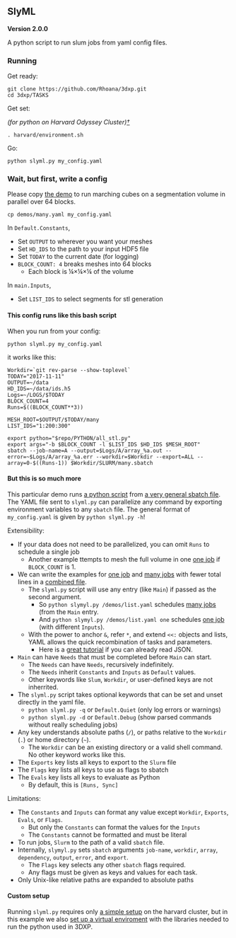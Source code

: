 ## SlyML
__Version 2.0.0__

A python script to run slum jobs from yaml config files.

### Running

Get ready:

```
git clone https://github.com/Rhoana/3dxp.git
cd 3dxp/TASKS
```

Get set:

_(for python on Harvard Odyssey Cluster)[†](#custom-setup)_

```
. harvard/environment.sh
```

Go:

```
python slyml.py my_config.yaml
```

### Wait, but first, write a config

Please copy [the demo](TASKS/demos/many.yaml) to run marching cubes on a segmentation volume in parallel over 64 blocks.
```
cp demos/many.yaml my_config.yaml
```

In `Default.Constants`,

- Set `OUTPUT` to wherever you want your meshes
- Set `HD_IDS` to the path to your input HDF5 file
- Set `TODAY` to the current date (for logging)
- `BLOCK_COUNT: 4` breaks meshes into 64 blocks
	- Each block is ¼×¼×¼ of the volume

In `main.Inputs`,

- Set `LIST_IDS` to select segments for stl generation

#### This config runs like this bash script

When you run from your config:

```
python slyml.py my_config.yaml
```

it works like this:

```
Workdir=`git rev-parse --show-toplevel`
TODAY="2017-11-11"
OUTPUT=~/data
HD_IDS=~/data/ids.h5
Logs=~/LOGS/$TODAY
BLOCK_COUNT=4
Runs=$((BLOCK_COUNT**3))

MESH_ROOT=$OUTPUT/$TODAY/many
LIST_IDS="1:200:300"

export python="$repo/PYTHON/all_stl.py"
export args="-b $BLOCK_COUNT -l $LIST_IDS $HD_IDS $MESH_ROOT"
sbatch --job-name=A --output=$Logs/A/array_%a.out --error=~$Logs/A/array_%a.err --workdir=$Workdir --export=ALL --array=0-$((Runs-1)) $Workdir/SLURM/many.sbatch
```

#### But this is so much more

This particular demo runs [a python script](PYTHON/all_stl.py) from [a very general sbatch file](SLURM/many.sbatch). The YAML file sent to `slyml.py` can parallelize any command by exporting environment variables to any `sbatch` file. The general format of `my_config.yaml` is given by `python slyml.py -h`!

Extensibility: 

- If your data does not need to be parallelized, you can omit `Runs` to schedule a single job
	- Another example ttempts to mesh the full volume in one [one job](TASKS/demos/one.yaml) if `BLOCK_COUNT` is 1.
- We can write the examples for [one job](TASKS/demos/one.yaml) and [many jobs](TASKS/demos/many.yaml) with fewer total lines in a [combined file](TASKS/demos/list.yaml).
	- The `slyml.py` script will use any entry (like `Main`) if passed as the second argument.
 		- So `python slymyl.py /demos/list.yaml` schedules [many jobs](TASKS/demos/list.yaml#L8) (from the `Main` entry.
 		- And `python slymyl.py /demos/list.yaml one` schedules [one job](TASKS/demos/list.yaml) (with different `Inputs`).
	- With the power to anchor `&`, refer `*`, and extend `<<:` objects and lists, YAML allows the quick recombination of tasks and parameters.
		- Here is a [great tutorial](http://blog.daemonl.com/2016/02/yaml.html) if you can already read JSON.
- `Main` can have `Needs` that must be completed before `Main` can start.
	- The `Needs` can have `Needs`, recursively indefinitely.
	- The `Needs` inherit `Constants` and `Inputs` as `Default` values.
	- Other keywords like `Slum`, `Workdir`, or user-defined keys are not inherrited.
- The `slyml.py` script takes optional keywords that can be set and unset directly in the yaml file.
	- `python slyml.py -q` or `Default.Quiet` (only log errors or warnings)
	- `python slyml.py -d` or `Default.Debug` (show parsed commands without really scheduling jobs)
- Any key understands absolute paths (`/`), or paths relative to the `Workdir` (`.`) or home directory (`~`).
	- The `Workdir` can be an existing directory or a valid shell command. No other keyword works like this.
- The `Exports` key lists all keys to export to the `Slurm` file
- The `Flags` key lists all keys to use as flags to sbatch
- The `Evals` key lists all keys to evaluate as Python
	- By default, this is `[Runs, Sync]`

Limitations:

- The `Constants` and `Inputs` can format any value except `Workdir`, `Exports`, `Evals`, or `Flags`.
	- But only the `Constants` can format the values for the `Inputs`
	- The `Constants` cannot be formatted and must be literal
- To run jobs, `Slurm` to the path of a valid `sbatch` file.
- Internally, `slymyl.py` sets `sbatch` arguments `job-name`, `workdir`, `array`, `dependency`, `output`, `error`, and `export`.
	- The `Flags` key selects any other `sbatch` flags required.
	- Any flags must be given as keys and values for each task.
- Only Unix-like relative paths are expanded to absolute paths


#### Custom setup
Running `slyml.py` requires only [a simple setup](TASKS/harvard/minimal.sh) on the harvard cluster, but in this example we also [set up a virtual enviroment](TASKS/harvard/environment.sh) with the libraries needed to run the python used in 3DXP.
